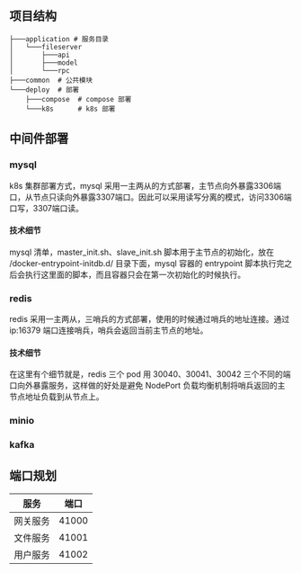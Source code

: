 ## 项目结构
```shell
├───application # 服务目录
│   └───fileserver
│       ├───api
│       ├───model
│       └───rpc
├───common  # 公共模块
└───deploy  # 部署
    ├───compose  # compose 部署
    └───k8s      # k8s 部署
```
## 中间件部署
### mysql

k8s 集群部署方式，mysql 采用一主两从的方式部署，主节点向外暴露3306端口，从节点只读向外暴露3307端口。因此可以采用读写分离的模式，访问3306端口写，3307端口读。

#### 技术细节

mysql 清单，master_init.sh、slave_init.sh 脚本用于主节点的初始化，放在 /docker-entrypoint-initdb.d/ 目录下面，mysql 容器的 entrypoint 脚本执行完之后会执行这里面的脚本，而且容器只会在第一次初始化的时候执行。

### redis

redis 采用一主两从，三哨兵的方式部署，使用的时候通过哨兵的地址连接。通过 ip:16379 端口连接哨兵，哨兵会返回当前主节点的地址。
#### 技术细节
在这里有个细节就是，redis 三个 pod 用 30040、30041、30042 三个不同的端口向外暴露服务，这样做的好处是避免 NodePort 负载均衡机制将哨兵返回的主节点地址负载到从节点上。

### minio

### kafka



## 端口规划
| 服务   | 端口    |
|------|-------|
| 网关服务 | 41000 |
| 文件服务 | 41001 |
| 用户服务 | 41002 |
